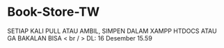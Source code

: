 # Book-Store-TW
SETIAP KALI PULL ATAU AMBIL, SIMPEN DALAM XAMPP HTDOCS ATAU GA BAKALAN BISA < br / >
DL: 16 Desember 15.59
